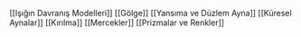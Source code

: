 [[Işığın Davranış Modelleri]]
[[Gölge]]
[[Yansıma ve Düzlem Ayna]]
[[Küresel Aynalar]]
[[Kırılma]]
[[Mercekler]]
[[Prizmalar ve Renkler]]